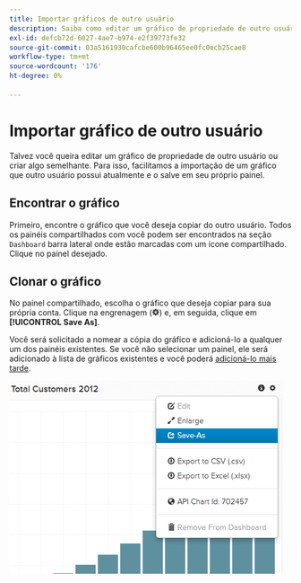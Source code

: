 ```yaml
---
title: Importar gráficos de outro usuário
description: Saiba como editar um gráfico de propriedade de outro usuário ou criar algo semelhante.
exl-id: defcb72d-6027-4ae7-b974-e2f39773fe32
source-git-commit: 03a5161930cafcbe600b96465ee0fc0ecb25cae8
workflow-type: tm+mt
source-wordcount: '176'
ht-degree: 0%

---
```


# Importar gráfico de outro usuário

Talvez você queira editar um gráfico de propriedade de outro usuário ou criar algo semelhante. Para isso, facilitamos a importação de um gráfico que outro usuário possui atualmente e o salve em seu próprio painel.

## Encontrar o gráfico

Primeiro, encontre o gráfico que você deseja copiar do outro usuário. Todos os painéis compartilhados com você podem ser encontrados na seção `Dashboard` barra lateral onde estão marcadas com um ícone compartilhado. Clique no painel desejado.

## Clonar o gráfico

No painel compartilhado, escolha o gráfico que deseja copiar para sua própria conta. Clique na engrenagem (![](../../assets/gear-icon.png)) e, em seguida, clique em **[!UICONTROL Save As]**.

Você será solicitado a nomear a cópia do gráfico e adicioná-lo a qualquer um dos painéis existentes. Se você não selecionar um painel, ele será adicionado à lista de gráficos existentes e você poderá [adicioná-lo mais tarde](../../data-user/dashboards/add-charts-dashboard.md).

![total de clientes](../../assets/total-customers.png)
